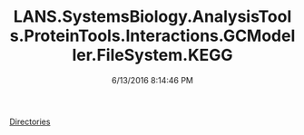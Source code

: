 ﻿---
title: LANS.SystemsBiology.AnalysisTools.ProteinTools.Interactions.GCModeller.FileSystem.KEGG
date: 6/13/2016 8:14:46 PM
---

[Directories](T-LANS.SystemsBiology.AnalysisTools.ProteinTools.Interactions.GCModeller.FileSystem.KEGG.Directories.html)
